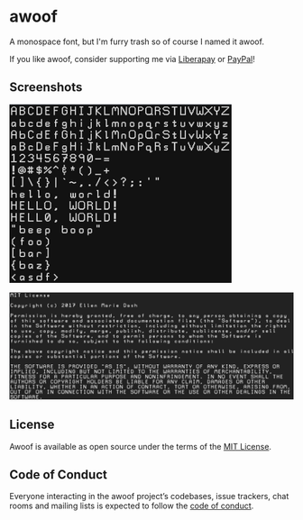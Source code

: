 # awoof

A monospace font, but I'm furry trash so of course I named it awoof.

If you like awoof, consider supporting me via
[Liberapay](https://liberapay.com/duckinator/) or
[PayPal](https://www.paypal.me/duckinator)!

## Screenshots

![](assets/Screenshot_2017-12-19_09-43-54.png)

![](assets/Screenshot_2017-12-19_09-47-43.png)

## License

Awoof is available as open source under the terms of the [MIT License](http://opensource.org/licenses/MIT).

## Code of Conduct

Everyone interacting in the awoof project’s codebases, issue trackers, chat rooms and mailing lists is expected to follow the [code of conduct](https://github.com/duckinator/awoof/blob/master/CODE_OF_CONDUCT.md).
